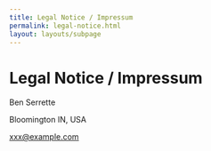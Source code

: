 ```yaml
---
title: Legal Notice / Impressum
permalink: legal-notice.html
layout: layouts/subpage
---
```


# Legal Notice / Impressum

Ben Serrette

Bloomington IN, USA

<a href="mailto:xxx@example.com" id="email">xxx@example.com</a>